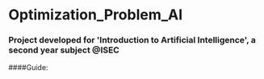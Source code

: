 # Optimization_Problem_AI

### Project developed for 'Introduction to Artificial Intelligence', a second year subject @ISEC

####Guide:
